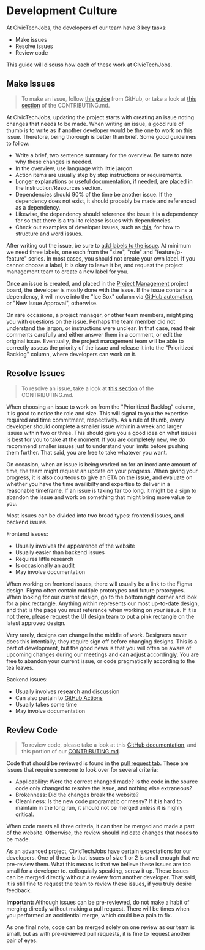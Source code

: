 # Development Culture

At CivicTechJobs, the developers of our team have 3 key tasks:

- Make issues
- Resolve issues
- Review code

This guide will discuss how each of these work at CivicTechJobs.

## Make Issues

> To make an issue, follow [this guide](https://docs.github.com/en/issues/tracking-your-work-with-issues/creating-an-issue) from GitHub, or take a look at [this section](https://github.com/hackforla/CivicTechJobs/blob/main/CONTRIBUTING.md#making-issues-1) of the CONTRIBUTING.md.

At CivicTechJobs, updating the project starts with creating an issue noting changes that needs to be made. When writing an issue, a good rule of thumb is to write as if another developer would be the one to work on this issue. Therefore, being thorough is better than brief. Some good guidelines to follow:

- Write a brief, two sentence summary for the overview. Be sure to note why these changes is needed.
- In the overview, use language with little jargon.
- Action items are usually step by step instructions or requirements.
- Longer explanations or useful documentation, if needed, are placed in the Instruction/Resources section.
- Dependencies should 90% of the time be another issue. If the dependency does not exist, it should probably be made and referenced as a dependency.
- Likewise, the dependency should reference the issue it is a dependency for so that there is a trail to release issues with dependencies.
- Check out examples of developer issues, such as [this](https://github.com/hackforla/CivicTechJobs/issues/61), for how to structure and word issues.

After writing out the issue, be sure to [add labels to the issue](https://docs.github.com/en/issues/using-labels-and-milestones-to-track-work/managing-labels#applying-a-label). At minimum we need three labels, one each from the "size", "role" and "feature/p-feature" series. In most cases, you should not create your own label. If you cannot choose a label, it is okay to leave it be, and request the project management team to create a new label for you.

Once an issue is created, and placed in the [Project Management](https://github.com/hackforla/CivicTechJobs/projects/1) project board, the developer is mostly done with the issue. If the issue contains a dependency, it will move into the "Ice Box" column via [GitHub automation](https://github.com/hackforla/CivicTechJobs/blob/bafc2fc1706ac49ec9c2c7cb610a29bddc561339/.github/workflows/issue-trigger.yml#L7), or "New Issue Approval", otherwise.

On rare occasions, a project manager, or other team members, might ping you with questions on the issue. Perhaps the team member did not understand the jargon, or instructions were unclear. In that case, read their comments carefully and either answer them in a comment, or edit the original issue. Eventually, the project management team will be able to correctly assess the priority of the issue and release it into the "Prioritized Backlog" column, where developers can work on it.

## Resolve Issues

> To resolve an issue, take a look at [this section](https://github.com/hackforla/CivicTechJobs/blob/main/CONTRIBUTING.md#resolving-issues-1) of the CONTRIBUTING.md.

When choosing an issue to work on from the "Prioritized Backlog" column, it is good to notice the role and size. This will signal to you the expertise required and time commitment, respectively. As a rule of thumb, every developer should complete a smaller issue withinin a week and larger issues within two or three. This should give you a good idea on what issues is best for you to take at the moment. If you are completely new, we do recommend smaller issues just to understand your limits before pushing them further. That said, you are free to take whatever you want.

On occasion, when an issue is being worked on for an inordiante amount of time, the team might request an update on your progress. When giving your progress, it is also courteous to give an ETA on the issue, and evaluate on whether you have the time availibilty and expertise to deliver in a reasonable timeframe. If an issue is taking far too long, it might be a sign to abandon the issue and work on something that might bring more value to you.

Most issues can be divided into two broad types: frontend issues, and backend issues.

Frontend issues:
- Usually involves the appearence of the website
- Usually easier than backend issues
- Requires little research
- Is occasionally an audit
- May involve documentation

When working on frontend issues, there will usually be a link to the Figma design. Figma often contain multiple prototypes and future prototypes. When looking for our current design, go to the bottom right corner and look for a pink rectangle. Anything within represents our most up-to-date design, and that is the page you must reference when working on your issue. If it is not there, please request the UI design team to put a pink rectangle on the latest approved design.

Very rarely, designs can change in the middle of work. Designers never does this intentially; they require sign off before changing designs. This is a part of development, but the good news is that you will often be aware of upcoming changes during our meetings and can adjust accordingly. You are free to abandon your current issue, or code pragmatically according to the tea leaves.

Backend issues:
- Usually involves research and discussion
- Can also pertain to [GitHub Actions](https://docs.github.com/en/actions)
- Usually takes some time
- May involve documentation

## Review Code

> To review code, please take a look at this [GitHub documentation](https://docs.github.com/en/pull-requests/collaborating-with-pull-requests/reviewing-changes-in-pull-requests/about-pull-request-reviews), and this portion of our [CONTRIBUTING.md](https://github.com/hackforla/CivicTechJobs/blob/main/CONTRIBUTING.md#reviewing-code).

Code that should be reviewed is found in the [pull request tab](https://github.com/hackforla/CivicTechJobs/pulls). These are issues that require someone to look over for several criteria:

- Applicability: Were the correct changed made? Is the code in the source code only changed to resolve the issue, and nothing else extraneous?
- Brokenness: Did the changes break the website?
- Cleanliness: Is the new code programatic or messy? If it is hard to maintain in the long run, it should not be merged unless it is highly critical.

When code meets all three criteria, it can then be merged and made a part of the website. Otherwise, the review should indicate changes that needs to be made.

As an advanced project, CivicTechJobs have certain expectations for our developers. One of these is that issues of size 1 or 2 is small enough that we pre-review them. What this means is that we believe these issues are too small for a developer to. colloquially speaking, screw it up. These issues can be merged directly without a review from another developer. That said, it is still fine to request the team to review these issues, if you truly desire feedback.

**Important:** Although issues can be pre-reviewed, do not make a habit of merging directly without making a pull request. There will be times when you performed an accidential merge, which could be a pain to fix.

As one final note, code can be merged solely on one review as our team is small, but as with pre-reviewed pull requests, it is fine to request another pair of eyes.